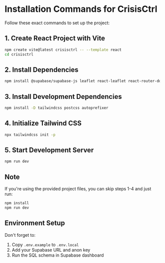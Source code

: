 # Installation Commands for CrisisCtrl

Follow these exact commands to set up the project:

## 1. Create React Project with Vite
```bash
npm create vite@latest crisisctrl -- --template react
cd crisisctrl
```

## 2. Install Dependencies
```bash
npm install @supabase/supabase-js leaflet react-leaflet react-router-dom
```

## 3. Install Development Dependencies  
```bash
npm install -D tailwindcss postcss autoprefixer
```

## 4. Initialize Tailwind CSS
```bash
npx tailwindcss init -p
```

## 5. Start Development Server
```bash
npm run dev
```

## Note
If you're using the provided project files, you can skip steps 1-4 and just run:
```bash
npm install
npm run dev
```

## Environment Setup
Don't forget to:
1. Copy `.env.example` to `.env.local`
2. Add your Supabase URL and anon key
3. Run the SQL schema in Supabase dashboard